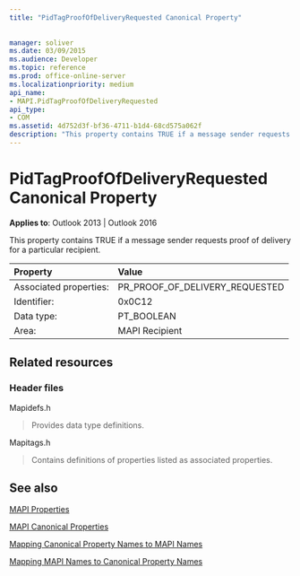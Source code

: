 ```yaml
---
title: "PidTagProofOfDeliveryRequested Canonical Property"
 
 
manager: soliver
ms.date: 03/09/2015
ms.audience: Developer
ms.topic: reference
ms.prod: office-online-server
ms.localizationpriority: medium
api_name:
- MAPI.PidTagProofOfDeliveryRequested
api_type:
- COM
ms.assetid: 4d752d3f-bf36-4711-b1d4-68cd575a062f
description: "This property contains TRUE if a message sender requests proof of delivery for a particular recipient."
---
```


# PidTagProofOfDeliveryRequested Canonical Property

  
  
**Applies to**: Outlook 2013 | Outlook 2016 
  
This property contains TRUE if a message sender requests proof of delivery for a particular recipient.
  
|Property |Value |
|:-----|:-----|
|Associated properties:  <br/> |PR_PROOF_OF_DELIVERY_REQUESTED  <br/> |
|Identifier:  <br/> |0x0C12  <br/> |
|Data type:  <br/> |PT_BOOLEAN  <br/> |
|Area:  <br/> |MAPI Recipient  <br/> |
   
## Related resources

### Header files

Mapidefs.h
  
> Provides data type definitions.
    
Mapitags.h
  
> Contains definitions of properties listed as associated properties.
    
## See also



[MAPI Properties](mapi-properties.md)
  
[MAPI Canonical Properties](mapi-canonical-properties.md)
  
[Mapping Canonical Property Names to MAPI Names](mapping-canonical-property-names-to-mapi-names.md)
  
[Mapping MAPI Names to Canonical Property Names](mapping-mapi-names-to-canonical-property-names.md)

